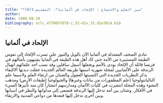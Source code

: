 ```yaml
---
title: "*سير العلم والاجتماع : الإلحاد في ألمانيا*. المقتبس 3(8)"
author: 
date: 1908-08-29
bibliography: oclc_4770057679-i_32-div_31.d1e3014.bib
---
```




##  الإلحاد في ألمانيا 


  تنادي الصحف المعتدلة في ألمانيا الآن بالويل والثبور على تسرب الإلحاد إلى نفوس الطبقة المستنيرة من الأمة حتى كاد أهل هذه الطبقة في ألمانيا يشبهون بأمثالهم في فرنسا قائلة أن الإلحاد يودي بالأمم ويجعلها أسفل سافلين وقد نسب  أحد  علمائهم انهيال الزندقة على الألمانيين لمجلة شهرية اسمها طريقة العالم الجديدة جعلت ديدنها الاكتفاء بذكر النظريات الجديدة التي اكتسبتها العقول والشبان من ارتقاء العلم ولاسيما علم الباليانتولوجيا (علم المطمورات من نباتات وغيرها) والجيولوجيا (طبقات الأرض) ومذهب النشوء وهذه المجلة انتشرت في كليات الألمان ومدارسهم انتشاراً كان منه تأثيرها السيء في الأفكار. وشتان بين أمة تدخل إليها الزندقة فتسعى إلى مداواتها والنظر في أسبابها وبين أخرى تدخل إليها فتعدها من دواعي المدنية والارتقاء. 
